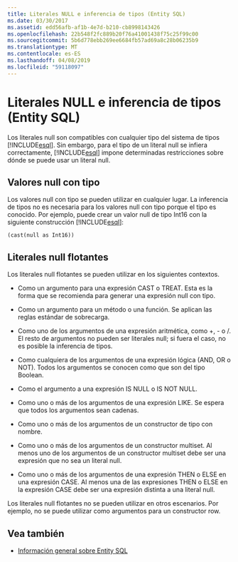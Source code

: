 ```yaml
---
title: Literales NULL e inferencia de tipos (Entity SQL)
ms.date: 03/30/2017
ms.assetid: edd56afb-af1b-4e7d-b210-cb8998143426
ms.openlocfilehash: 22b548f2fc889b20f76a41001438f75c25f99c00
ms.sourcegitcommit: 5b6d778ebb269ee6684fb57ad69a8c28b06235b9
ms.translationtype: MT
ms.contentlocale: es-ES
ms.lasthandoff: 04/08/2019
ms.locfileid: "59118097"
---
```

# <a name="null-literals-and-type-inference-entity-sql"></a>Literales NULL e inferencia de tipos (Entity SQL)
Los literales null son compatibles con cualquier tipo del sistema de tipos [!INCLUDE[esql](../../../../../../includes/esql-md.md)]. Sin embargo, para el tipo de un literal null se infiera correctamente, [!INCLUDE[esql](../../../../../../includes/esql-md.md)] impone determinadas restricciones sobre dónde se puede usar un literal null.  
  
## <a name="typed-nulls"></a>Valores null con tipo  
 Los valores null con tipo se pueden utilizar en cualquier lugar. La inferencia de tipos no es necesaria para los valores null con tipo porque el tipo es conocido. Por ejemplo, puede crear un valor null de tipo Int16 con la siguiente construcción [!INCLUDE[esql](../../../../../../includes/esql-md.md)]:  
  
 `(cast(null as Int16))`  
  
## <a name="free-floating-null-literals"></a>Literales null flotantes  
 Los literales null flotantes se pueden utilizar en los siguientes contextos.  
  
-   Como un argumento para una expresión CAST o TREAT. Esta es la forma que se recomienda para generar una expresión null con tipo.  
  
-   Como un argumento para un método o una función. Se aplican las reglas estándar de sobrecarga.  
  
-   Como uno de los argumentos de una expresión aritmética, como +, - o /. El resto de argumentos no pueden ser literales null; si fuera el caso, no es posible la inferencia de tipos.  
  
-   Como cualquiera de los argumentos de una expresión lógica (AND, OR o NOT). Todos los argumentos se conocen como que son del tipo Boolean.  
  
-   Como el argumento a una expresión IS NULL o IS NOT NULL.  
  
-   Como uno o más de los argumentos de una expresión LIKE. Se espera que todos los argumentos sean cadenas.  
  
-   Como uno o más de los argumentos de un constructor de tipo con nombre.  
  
-   Como uno o más de los argumentos de un constructor multiset. Al menos uno de los argumentos de un constructor multiset debe ser una expresión que no sea un literal null.  
  
-   Como uno o más de los argumentos de una expresión THEN o ELSE en una expresión CASE. Al menos una de las expresiones THEN o ELSE en la expresión CASE debe ser una expresión distinta a una literal null.  
  
 Los literales null flotantes no se pueden utilizar en otros escenarios. Por ejemplo, no se puede utilizar como argumentos para un constructor row.  
  
## <a name="see-also"></a>Vea también

- [Información general sobre Entity SQL](../../../../../../docs/framework/data/adonet/ef/language-reference/entity-sql-overview.md)
